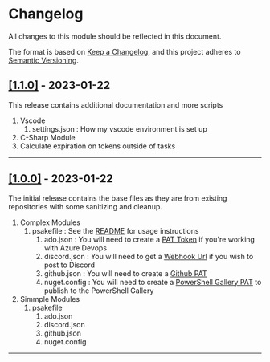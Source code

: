 # Changelog

All changes to this module should be reflected in this document.

The format is based on [Keep a Changelog](https://keepachangelog.com/en/1.0.0/),
and this project adheres to [Semantic Versioning](https://semver.org/spec/v2.0.0.html).

## [[1.1.0]](https://github.com/mod-posh/LocalAutomation/releases/tag/v1.1.0) - 2023-01-22

This release contains additional documentation and more scripts

1. Vscode
   1. settings.json : How my vscode environment is set up
2. C-Sharp Module
3. Calculate expiration on tokens outside of tasks

---

## [[1.0.0]](https://github.com/mod-posh/LocalAutomation/releases/tag/v1.0.0) - 2023-01-22

The initial release contains the base files as they are from existing repositories with some sanitizing and cleanup.

1. Complex Modules
   1. psakefile       : See the [README](ComplexModules/README.md) for usage instructions
      1. ado.json     : You will need to create a [PAT Token](https://learn.microsoft.com/en-us/azure/devops/organizations/accounts/use-personal-access-tokens-to-authenticate?view=azure-devops&tabs=Windows) if you're working with Azure Devops
      2. discord.json : You will need to get a [Webhook Url](https://support.discord.com/hc/en-us/articles/228383668-Intro-to-Webhooks) if you wish to post to Discord
      3. github.json  : You will need to create a [Github PAT](https://docs.github.com/en/authentication/keeping-your-account-and-data-secure/creating-a-personal-access-token)
      4. nuget.config : You will need to create a [PowerShell Gallery PAT](https://learn.microsoft.com/en-us/powershell/scripting/gallery/concepts/publishing-guidelines?view=powershell-7.3) to publish to the PowerShell Gallery
2. Simmple Modules
   1. psakefile
      1. ado.json
      2. discord.json
      3. github.json
      4. nuget.config

---

